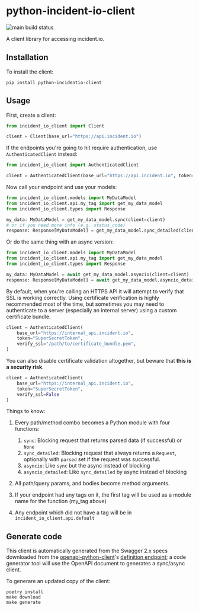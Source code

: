 # python-incident-io-client

![main build status](https://github.com/expobrain/python-incidentio-client/actions/workflows/main.yml/badge.svg?branch=main)

A client library for accessing incident.io.

## Installation

To install the client:

```shell
pip install python-incidentio-client
```

## Usage

First, create a client:

```python
from incident_io_client import Client

client = Client(base_url="https://api.incident.io")
```

If the endpoints you're going to hit require authentication, use `AuthenticatedClient` instead:

```python
from incident_io_client import AuthenticatedClient

client = AuthenticatedClient(base_url="https://api.incident.io", token="SuperSecretToken")
```

Now call your endpoint and use your models:

```python
from incident_io_client.models import MyDataModel
from incident_io_client.api.my_tag import get_my_data_model
from incident_io_client.types import Response

my_data: MyDataModel = get_my_data_model.sync(client=client)
# or if you need more info (e.g. status_code)
response: Response[MyDataModel] = get_my_data_model.sync_detailed(client=client)
```

Or do the same thing with an async version:

```python
from incident_io_client.models import MyDataModel
from incident_io_client.api.my_tag import get_my_data_model
from incident_io_client.types import Response

my_data: MyDataModel = await get_my_data_model.asyncio(client=client)
response: Response[MyDataModel] = await get_my_data_model.asyncio_detailed(client=client)
```

By default, when you're calling an HTTPS API it will attempt to verify that SSL is working correctly. Using certificate verification is highly recommended most of the time, but sometimes you may need to authenticate to a server (especially an internal server) using a custom certificate bundle.

```python
client = AuthenticatedClient(
    base_url="https://internal_api.incident.io",
    token="SuperSecretToken",
    verify_ssl="/path/to/certificate_bundle.pem",
)
```

You can also disable certificate validation altogether, but beware that **this is a security risk**.

```python
client = AuthenticatedClient(
    base_url="https://internal_api.incident.io",
    token="SuperSecretToken",
    verify_ssl=False
)
```

Things to know:

1. Every path/method combo becomes a Python module with four functions:

   1. `sync`: Blocking request that returns parsed data (if successful) or `None`
   1. `sync_detailed`: Blocking request that always returns a `Request`, optionally with `parsed` set if the request was successful.
   1. `asyncio`: Like `sync` but the async instead of blocking
   1. `asyncio_detailed`: Like `sync_detailed` by async instead of blocking

1. All path/query params, and bodies become method arguments.
1. If your endpoint had any tags on it, the first tag will be used as a module name for the function (my_tag above)
1. Any endpoint which did not have a tag will be in `incident_io_client.api.default`

## Generate code

This client is automatically generated from the Swagger 2.x specs downloaded from the [openapi-python-client](https://pypi.org/project/openapi-python-client/)'s [definition endpoint](https://api-docs.incident.io/#operation/Utilities_OpenAPI); a code generator tool will use the OpenAPI document to generates a sync/async client.

To generare an updated copy of the client:

```shell
poetry install
make download
make generate
```
